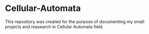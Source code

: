 # Cellular-Automata
This repository was created for the purpose of documenting my small projects and reasearch in Cellular Automata field.

